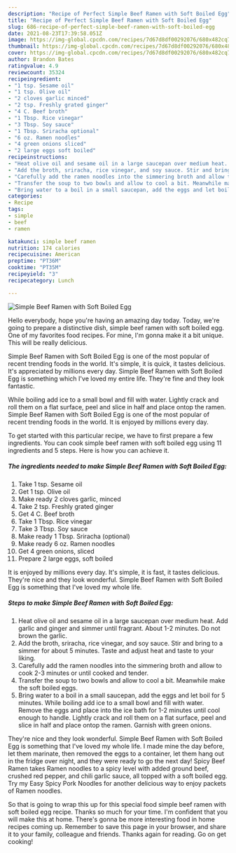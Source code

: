 ```yaml
---
description: "Recipe of Perfect Simple Beef Ramen with Soft Boiled Egg"
title: "Recipe of Perfect Simple Beef Ramen with Soft Boiled Egg"
slug: 686-recipe-of-perfect-simple-beef-ramen-with-soft-boiled-egg
date: 2021-08-23T17:39:58.051Z
image: https://img-global.cpcdn.com/recipes/7d67d8df00292076/680x482cq70/simple-beef-ramen-with-soft-boiled-egg-recipe-main-photo.jpg
thumbnail: https://img-global.cpcdn.com/recipes/7d67d8df00292076/680x482cq70/simple-beef-ramen-with-soft-boiled-egg-recipe-main-photo.jpg
cover: https://img-global.cpcdn.com/recipes/7d67d8df00292076/680x482cq70/simple-beef-ramen-with-soft-boiled-egg-recipe-main-photo.jpg
author: Brandon Bates
ratingvalue: 4.9
reviewcount: 35324
recipeingredient:
- "1 tsp. Sesame oil"
- "1 tsp. Olive oil"
- "2 cloves garlic minced"
- "2 tsp. Freshly grated ginger"
- "4 C. Beef broth"
- "1 Tbsp. Rice vinegar"
- "3 Tbsp. Soy sauce"
- "1 Tbsp. Sriracha optional"
- "6 oz. Ramen noodles"
- "4 green onions sliced"
- "2 large eggs soft boiled"
recipeinstructions:
- "Heat olive oil and sesame oil in a large saucepan over medium heat. Add garlic and ginger and simmer until fragrant. About 1-2 minutes. Do not brown the garlic."
- "Add the broth, sriracha, rice vinegar, and soy sauce. Stir and bring to a simmer for about 5 minutes. Taste and adjust heat and taste to your liking."
- "Carefully add the ramen noodles into the simmering broth and allow to cook 2-3 minutes or until cooked and tender."
- "Transfer the soup to two bowls and allow to cool a bit. Meanwhile make the soft boiled eggs."
- "Bring water to a boil in a small saucepan, add the eggs and let boil for 5 minutes. While boiling add ice to a small bowl and fill with water. Remove the eggs and place into the ice bath for 1-2 minutes until cool enough to handle. Lightly crack and roll them on a flat surface, peel and slice in half and place ontop the ramen. Garnish with green onions."
categories:
- Recipe
tags:
- simple
- beef
- ramen

katakunci: simple beef ramen 
nutrition: 174 calories
recipecuisine: American
preptime: "PT36M"
cooktime: "PT35M"
recipeyield: "3"
recipecategory: Lunch

---
```



![Simple Beef Ramen with Soft Boiled Egg](https://img-global.cpcdn.com/recipes/7d67d8df00292076/680x482cq70/simple-beef-ramen-with-soft-boiled-egg-recipe-main-photo.jpg)

Hello everybody, hope you're having an amazing day today. Today, we're going to prepare a distinctive dish, simple beef ramen with soft boiled egg. One of my favorites food recipes. For mine, I'm gonna make it a bit unique. This will be really delicious.

Simple Beef Ramen with Soft Boiled Egg is one of the most popular of recent trending foods in the world. It's simple, it is quick, it tastes delicious. It's appreciated by millions every day. Simple Beef Ramen with Soft Boiled Egg is something which I've loved my entire life. They're fine and they look fantastic.

While boiling add ice to a small bowl and fill with water. Lightly crack and roll them on a flat surface, peel and slice in half and place ontop the ramen. Simple Beef Ramen with Soft Boiled Egg is one of the most popular of recent trending foods in the world. It is enjoyed by millions every day.


To get started with this particular recipe, we have to first prepare a few ingredients. You can cook simple beef ramen with soft boiled egg using 11 ingredients and 5 steps. Here is how you can achieve it.

<!--inarticleads1-->

##### The ingredients needed to make Simple Beef Ramen with Soft Boiled Egg:

1. Take 1 tsp. Sesame oil
1. Get 1 tsp. Olive oil
1. Make ready 2 cloves garlic, minced
1. Take 2 tsp. Freshly grated ginger
1. Get 4 C. Beef broth
1. Take 1 Tbsp. Rice vinegar
1. Take 3 Tbsp. Soy sauce
1. Make ready 1 Tbsp. Sriracha (optional)
1. Make ready 6 oz. Ramen noodles
1. Get 4 green onions, sliced
1. Prepare 2 large eggs, soft boiled


It is enjoyed by millions every day. It&#39;s simple, it is fast, it tastes delicious. They&#39;re nice and they look wonderful. Simple Beef Ramen with Soft Boiled Egg is something that I&#39;ve loved my whole life. 

<!--inarticleads2-->

##### Steps to make Simple Beef Ramen with Soft Boiled Egg:

1. Heat olive oil and sesame oil in a large saucepan over medium heat. Add garlic and ginger and simmer until fragrant. About 1-2 minutes. Do not brown the garlic.
1. Add the broth, sriracha, rice vinegar, and soy sauce. Stir and bring to a simmer for about 5 minutes. Taste and adjust heat and taste to your liking.
1. Carefully add the ramen noodles into the simmering broth and allow to cook 2-3 minutes or until cooked and tender.
1. Transfer the soup to two bowls and allow to cool a bit. Meanwhile make the soft boiled eggs.
1. Bring water to a boil in a small saucepan, add the eggs and let boil for 5 minutes. While boiling add ice to a small bowl and fill with water. Remove the eggs and place into the ice bath for 1-2 minutes until cool enough to handle. Lightly crack and roll them on a flat surface, peel and slice in half and place ontop the ramen. Garnish with green onions.


They&#39;re nice and they look wonderful. Simple Beef Ramen with Soft Boiled Egg is something that I&#39;ve loved my whole life. I made mine the day before, let them marinate, then removed the eggs to a container, let them hang out in the fridge over night, and they were ready to go the next day! Spicy Beef Ramen takes Ramen noodles to a spicy level with added ground beef, crushed red pepper, and chili garlic sauce, all topped with a soft boiled egg. Try my Easy Spicy Pork Noodles for another delicious way to enjoy packets of Ramen noodles. 

So that is going to wrap this up for this special food simple beef ramen with soft boiled egg recipe. Thanks so much for your time. I'm confident that you will make this at home. There's gonna be more interesting food in home recipes coming up. Remember to save this page in your browser, and share it to your family, colleague and friends. Thanks again for reading. Go on get cooking!
